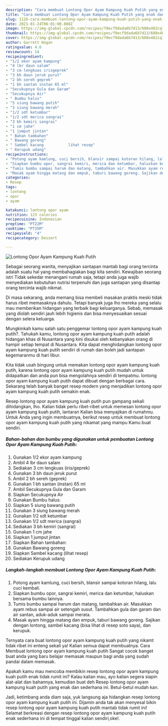 ```yaml
---
description: "Cara membuat Lontong Opor Ayam Kampung Kuah Putih yang enak dan Mudah Dibuat"
title: "Cara membuat Lontong Opor Ayam Kampung Kuah Putih yang enak dan Mudah Dibuat"
slug: 1126-cara-membuat-lontong-opor-ayam-kampung-kuah-putih-yang-enak-dan-mudah-dibuat
date: 2021-01-24T06:01:00.888Z
image: https://img-global.cpcdn.com/recipes/f0ecf9dada6b7d13/680x482cq70/lontong-opor-ayam-kampung-kuah-putih-foto-resep-utama.jpg
thumbnail: https://img-global.cpcdn.com/recipes/f0ecf9dada6b7d13/680x482cq70/lontong-opor-ayam-kampung-kuah-putih-foto-resep-utama.jpg
cover: https://img-global.cpcdn.com/recipes/f0ecf9dada6b7d13/680x482cq70/lontong-opor-ayam-kampung-kuah-putih-foto-resep-utama.jpg
author: Garrett Hogan
ratingvalue: 4.6
reviewcount: 14
recipeingredient:
- "1/2 ekor ayam kampung"
- "4 lbr daun salam"
- "3 cm lengkuas irisgeprek"
- "3 bh daun jeruk purut"
- "2 bh sereh geprek"
- "1 bh santan instan 65 ml"
- "Secukupnya Gula dan Garam"
- "Secukupnya Air"
- " Bumbu halus"
- "5 siung bawang putih"
- "3 siung bawang merah"
- "1/2 sdt ketumbar"
- "1/2 sdt merica sangrai"
- "3 bh kemiri sangrai"
- "1 cm jahe"
- "1 jumput jintan"
- " Bahan tambahan"
- " Bawang goreng"
- " Sambel kacang           lihat resep"
- " Kerupuk udang"
recipeinstructions:
- "Potong ayam kamlung, cuci bersih, blansir sampai kotoran hilang, lalu cuci kembali."
- "Siapkan bumbu opor, sangrai kemiri, merica dan ketumbar, haluskan bersama bumbu lainnya."
- "Tumis bumbu sampai harum dan matang, tambahkan air. Masukkan ayam rebus sampai air setengah susut. Tambahkan gula dan garam dan air santan, aduk-aduk sampai merata."
- "Masak ayam hingga matang dan empuk, taburi bawang goreng. Sajikan dengan lontong, sambel kacang (bisa lihat di resep soto saya), dan kerupuk."
categories:
- Resep
tags:
- lontong
- opor
- ayam

katakunci: lontong opor ayam 
nutrition: 123 calories
recipecuisine: Indonesian
preptime: "PT22M"
cooktime: "PT35M"
recipeyield: "4"
recipecategory: Dessert

---
```



![Lontong Opor Ayam Kampung Kuah Putih](https://img-global.cpcdn.com/recipes/f0ecf9dada6b7d13/680x482cq70/lontong-opor-ayam-kampung-kuah-putih-foto-resep-utama.jpg)

Sebagai seorang wanita, menyajikan santapan mantab bagi orang tercinta adalah suatu hal yang membahagiakan bagi kita sendiri. Kewajiban seorang istri Tidak sekedar menangani rumah saja, tetapi anda juga wajib menyediakan kebutuhan nutrisi terpenuhi dan juga santapan yang disantap orang tercinta wajib nikmat.

Di masa  sekarang, anda memang bisa membeli masakan praktis meski tidak harus ribet memasaknya dahulu. Tetapi banyak juga lho mereka yang selalu mau memberikan hidangan yang terbaik bagi keluarganya. Sebab, memasak yang diolah sendiri jauh lebih higienis dan bisa menyesuaikan sesuai dengan selera keluarga. 



Mungkinkah kamu salah satu penggemar lontong opor ayam kampung kuah putih?. Tahukah kamu, lontong opor ayam kampung kuah putih adalah hidangan khas di Nusantara yang kini disukai oleh kebanyakan orang di hampir setiap tempat di Nusantara. Kita dapat menghidangkan lontong opor ayam kampung kuah putih sendiri di rumah dan boleh jadi santapan kegemaranmu di hari libur.

Kita tidak usah bingung untuk memakan lontong opor ayam kampung kuah putih, karena lontong opor ayam kampung kuah putih mudah untuk didapatkan dan anda pun bisa mengolahnya sendiri di tempatmu. lontong opor ayam kampung kuah putih dapat dibuat dengan berbagai cara. Sekarang telah banyak banget resep modern yang menjadikan lontong opor ayam kampung kuah putih semakin enak.

Resep lontong opor ayam kampung kuah putih pun gampang sekali dihidangkan, lho. Kalian tidak perlu ribet-ribet untuk memesan lontong opor ayam kampung kuah putih, lantaran Kalian bisa menyajikan di rumahmu. Untuk Anda yang ingin membuatnya, berikut resep untuk membuat lontong opor ayam kampung kuah putih yang nikamat yang mampu Kamu buat sendiri.

<!--inarticleads1-->

##### Bahan-bahan dan bumbu yang digunakan untuk pembuatan Lontong Opor Ayam Kampung Kuah Putih:

1. Gunakan 1/2 ekor ayam kampung
1. Ambil 4 lbr daun salam
1. Sediakan 3 cm lengkuas (iris/geprek)
1. Gunakan 3 bh daun jeruk purut
1. Ambil 2 bh sereh (geprek)
1. Gunakan 1 bh santan (instan) 65 ml
1. Ambil Secukupnya Gula dan Garam
1. Siapkan Secukupnya Air
1. Gunakan  Bumbu halus:
1. Siapkan 5 siung bawang putih
1. Gunakan 3 siung bawang merah
1. Gunakan 1/2 sdt ketumbar
1. Gunakan 1/2 sdt merica (sangrai)
1. Sediakan 3 bh kemiri (sangrai)
1. Gunakan 1 cm jahe
1. Siapkan 1 jumput jintan
1. Siapkan  Bahan tambahan:
1. Gunakan  Bawang goreng
1. Siapkan  Sambel kacang           (lihat resep)
1. Sediakan  Kerupuk udang




<!--inarticleads2-->

##### Langkah-langkah membuat Lontong Opor Ayam Kampung Kuah Putih:

1. Potong ayam kamlung, cuci bersih, blansir sampai kotoran hilang, lalu cuci kembali.
1. Siapkan bumbu opor, sangrai kemiri, merica dan ketumbar, haluskan bersama bumbu lainnya.
1. Tumis bumbu sampai harum dan matang, tambahkan air. Masukkan ayam rebus sampai air setengah susut. Tambahkan gula dan garam dan air santan, aduk-aduk sampai merata.
1. Masak ayam hingga matang dan empuk, taburi bawang goreng. Sajikan dengan lontong, sambel kacang (bisa lihat di resep soto saya), dan kerupuk.




Ternyata cara buat lontong opor ayam kampung kuah putih yang nikamt tidak ribet ini enteng sekali ya! Kalian semua dapat membuatnya. Cara Membuat lontong opor ayam kampung kuah putih Sangat cocok banget buat anda yang baru belajar memasak maupun bagi anda yang sudah pandai dalam memasak.

Apakah kamu mau mencoba membikin resep lontong opor ayam kampung kuah putih enak tidak rumit ini? Kalau kalian mau, ayo kalian segera siapin alat-alat dan bahannya, kemudian buat deh Resep lontong opor ayam kampung kuah putih yang enak dan sederhana ini. Betul-betul mudah kan. 

Jadi, ketimbang anda diam saja, yuk langsung aja hidangkan resep lontong opor ayam kampung kuah putih ini. Dijamin anda tak akan menyesal bikin resep lontong opor ayam kampung kuah putih mantab tidak rumit ini! Selamat berkreasi dengan resep lontong opor ayam kampung kuah putih enak sederhana ini di tempat tinggal kalian sendiri,oke!.


